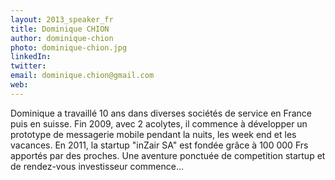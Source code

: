 ```yaml
---
layout: 2013_speaker_fr
title: Dominique CHION
author: dominique-chion
photo: dominique-chion.jpg
linkedIn:
twitter:
email: dominique.chion@gmail.com
web:
---
```


Dominique a travaillé 10 ans dans diverses sociétés de service en France puis en suisse. Fin 2009, avec 2 acolytes, il commence à développer un prototype de messagerie mobile pendant la nuits, les week end et les vacances. En 2011, la startup "inZair SA" est fondée grâce à 100 000 Frs apportés par des proches. Une aventure ponctuée de competition startup et de rendez-vous investisseur commence...